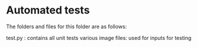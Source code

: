 # Automated tests

The folders and files for this folder are as follows:

test.py : contains all unit tests
various image files: used for inputs for testing

